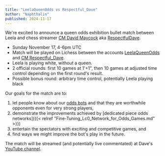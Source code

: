 ```yaml
---
title: "LeelaQueenOdds vs Respectful_Dave"
author: "Naphthalin"
published: 2024-11-17
---
```


We're excited to announce a queen odds exhibition bullet match between Leela and chess streamer [CM David Maycock](https://ratings.fide.com/profile/5142547) aka [RespectfulDave](https://www.youtube.com/@RespectfulDave).

- Sunday November 17, 4-6pm UTC
- Match will be played on Lichess between the accounts [LeelaQueenOdds](<https://lichess.org/@/LeelaQueenOdds>) and [CM Respectful_Dave](https://lichess.org/@/Respectful_Dave).
- Leela is playing white, without a queen.
- 2 official rounds: first 10 games at 1'+1", then 10 games at adjusted time control depending on the first round's result. 
- Possible bonus round: arbitrary time control, potentially Leela playing black

<!--more-->

Our goals for the match are to:
1. let people know about our [odds bots](https://lczero.org/blog/2024/02/update-on-playing-with-piece-odds-against-lc0-on-lichess/#quality-of-life-update-direct-challenge-links-on-lichess) and that they are worthwhile opponents even for very strong players,
2. demonstrate the improvements achieved by [dedicated piece odds networks]({{< relref "Fine-Tuning_Lc0_Network_for_Odds_Games.md" >}})
3. entertain the spectators with exciting and competitive games, and
4. find ways we might improve the bot's play in the future. 

The match will be streamed (and potentially live commentated) at Dave's [YouTube channel](https://www.youtube.com/@RespectfulDave).
